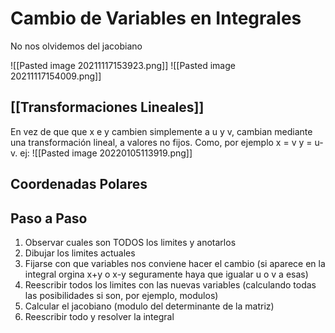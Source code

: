 # Cambio de Variables en Integrales

No nos olvidemos del jacobiano

![[Pasted image 20211117153923.png]]
![[Pasted image 20211117154009.png]]
## [[Transformaciones Lineales]]
En vez de que que x e y cambien simplemente a u y v, cambian mediante una transformación lineal, a valores no fijos. Como, por ejemplo x = v y = u-v.
ej:
![[Pasted image 20220105113919.png]]

## Coordenadas Polares

## Paso a Paso
1) Observar cuales son TODOS los limites y anotarlos
2) Dibujar los limites actuales
3) Fijarse con que variables nos conviene hacer el cambio (si aparece en la integral orgina x+y o x-y seguramente haya que igualar u o v a esas)
4) Reescribir todos los limites con las nuevas variables (calculando todas las posibilidades si son, por ejemplo, modulos)
5) Calcular el jacobiano (modulo del determinante de la matriz)
6) Reescribir todo y resolver la integral